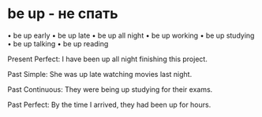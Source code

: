 # be up - не спать

• be up early
• be up late
• be up all night
• be up working
• be up studying
• be up talking
• be up reading

Present Perfect:
I have been up all night finishing this project.

Past Simple:
She was up late watching movies last night.

Past Continuous:
They were being up studying for their exams.

Past Perfect:
By the time I arrived, they had been up for hours.